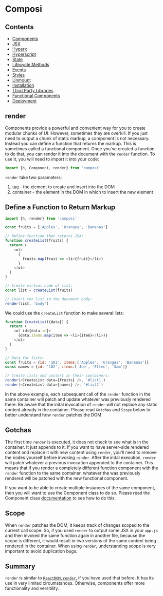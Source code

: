 Composi
=======

Contents
--------
- [Components](./components.md)
- [JSX](./jsx.md)
- [Hyperx](./hyperx.md)
- [Hyperscript](./hyperscript.md)
- [State](./state.md)
- [Lifecycle Methods](./lifecycle.md)
- [Events](./events.md)
- [Styles](./styles.md)
- [Unmount](./unmount.md)
- [Installation](../README.md)
- [Third Party Libraries](./third-party.md)
- [Functional Components](./functional-components.md)
- [Deployment](./deployment.md)

render
------

Components provide a powerful and convenient way for you to create modular chunks of UI. However, sometimes they are overkill. If you just need to output a chunk of static markup, a component is not necessary. Instead you can define a function that returns the markup. This is sometimes called a functional component. Once you've created a function to do that, you can render it into the document with the `render` function. To use it, you will need to import it into your code:

```javascript
import {h, Component, render} from 'composi'

```
`render` take two parameters:

1. tag - the element to create and insert into the DOM
2. container - the element in the DOM in which to insert the new element 

Define a Function to Return Markup
----------------------------------

```javascript
import {h, render} from 'composi'

const fruits = ['Apples', 'Oranges', 'Bananas']

// Define function that returns JSX:
function createList(fruits) {
  return (
    <ul>
      {
        fruits.map(fruit => <li>{fruit}</li>)
      }
    </ul>
  )
}

// Create virtual node of list:
const list = createList(fruits)

// Insert the list in the document body:
render(list, 'body')
```

We could use the `createList` function to make several lists:

```javascript
function CreateList({data}) {
  return (
    <ul id={data.id}>
      {data.items.map(item => <li>{item}</li>)}
    </ul>
  )
}

// Data for lists:
const fruits = {id: '101', items:['Apples', 'Oranges', 'Bananas']}
const names = {id: '102', items:['Joe', 'Ellen', 'Sam']}

// Create lists and instert in their containers:
render(<CreateList data={fruits} />, '#list1')
render(<CreateList data={names} />, '#list2')
```

In the above example, each subsequent call of the `render` function in the same container will patch and update whatever was previously rendered there. Be aware that the inital invocation of `render` will not replace any static content already in the container. Please read `Gotchas` and `Scope` below to better understand how `render` patches the DOM.

Gotchas
-------
The first time `render` is executed, it does not check to see what is in the container. It just appends to it. If you want to have server-side rendered content and replace it with new content using `render`, you'll need to remove the nodes yourself before invoking `render`. After the inital execution, `render` will patch whatever a previous invocation appended to the container. This means that if you render a completely different function component with the `render` function to the same container, whatever the was previously rendered will be patched with the new functional component.

If you want to be able to create multiple instances of the same component, then you will want to use the Component class to do so. Please read the Component class [documentation](./components.md) to see how to do this.

Scope
-------
When `render` patches the DOM, it keeps track of changes scoped to the current call scope. So, if you used `render` to output some JSX in your `app.js` and then invoked the same function again in another file, because the scope is different, it would result in two versions of the same content being rendered in the container. When using `render`, understanding scope is very important to avoid duplication bugs.


Summary
-------

`render` is similar to [`ReactDOM.render`](https://facebook.github.io/react/docs/react-dom.html#render), if you have used that before. It has its use in very limited circumstances. Otherwise, components offer more functionality and versitility.